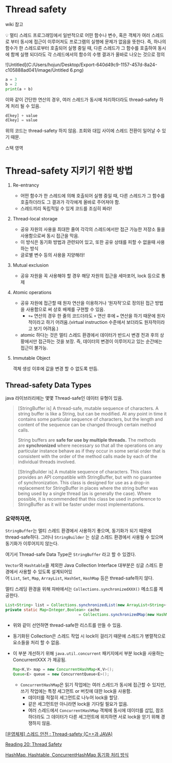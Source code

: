 # Thread safety

wiki 참고

<aside>
💡 멀티 스레드 프로그래밍에서 일반적으로 어떤 함수나 변수, 혹은 객체가 여러 스레드로 부터 동시에 접근이 이루어져도 프로그램의 실행에 문제가 없음을 뜻한다.
즉, 하나의 함수가 한 스레드로부터 호출되어 실행 중일 때, 다른 스레드가 그 함수를 호출하여 동시에 함께 실행 되더라도 각 스레드에서의 함수의 수행 결과가 올바로 나오는 것으로 정의

</aside>

![Untitled](C:/Users/hojun/Desktop/Export-640d49c9-1157-457d-8a24-c105888ad041/image/Untitled 6.png)

```python
a = 3
b = 2
print(a + b)
```

이와 같이 간단한 연산의 경우, 여러 스레드가 동시에 처리하더라도 thread-safety 하게 처리 될 수 있음.

```python
d[key] + value
d[key] = value
```

위의 코드는 thread-safety 하지 않음. 조회와 대입 사이에 스레드 전환이 일어날 수 있기 때문.

스택 영역

# Thread-safety 지키기 위한 방법

1. Re-entrancy

   - 어떤 함수가 한 스레드에 의해 호출되어 실행 중일 때, 다른 스레드가 그 함수를 호출하더라도 그 결과가 각각에게 올바로 주어져야 함.
   - 스레드끼리 독립적일 수 있게 코드를 조심히 짜라!

2. Thread-local storage

   - 공유 자원의 사용을 최대한 줄여 각각의 스레드에서만 접근 가능한 저장소 들을 사용함으로써 동시 접근을 막음.
   - 이 방식은 동기화 방법과 관련되어 있고, 또한 공유 상태를 피할 수 없을때 사용하는 방식
   - 글로별 변수 등의 사용을 지양해라!

3. Mutual exclusion

   - 공유 자원을 꼭 사용해야 할 경우 해당 자원의 접근을 세마포어, lock 등으로 통제

4. Atomic operations

   - 공유 자원에 접근할 때 원자 연산을 이용하거나 ‘원자적’으로 정의된 접근 방법을 사용함으로 써 상호 배제를 구현할 수 있음.
     - `+=` 연산의 경우 한 줄의 코드더라도 `+` 연산 후에 `=` 연산을 하기 때문에 원자 적이라고 하기 어려움.(virtual instruction 수준에서 보더라도 원자적이라고 보기 어려움.)
   - atomic 하다는 것은 멀티 스레드 환경에서 데이터가 반드시 변경 전과 후의 상황에서만 접근하는 것을 보장. 즉, 데이터의 변경이 이루어지고 있는 순간에는 접근이 불가능.

5. Immutable Object

   객체 생성 이후에 값을 변경 할 수 없도록 만듬.

## Thread-safety Data Types

java 라이브러리에는 몇몇 Thread-safe인 데이터 유형이 있음.

> [StringBuffer is] A thread-safe, mutable sequence of characters. A string buffer is like a String, but can be modified. At any point in time it contains some particular sequence of characters, but the length and content of the sequence can be changed through certain method calls.
>
>
> String buffers are **safe for use by multiple threads.** The methods are **synchronized** where necessary so that all the operations on any particular instance behave as if they occur in some serial order that is consistent with the order of the method calls made by each of the individual threads involved.

> [StringBuilder is] A mutable sequence of characters. This class provides an API compatible with StringBuffer, but with no guarantee of synchronization. This class is designed for use as a drop-in replacement for StringBuffer in places where the string buffer was being used by a single thread (as is generally the case). Where possible, it is recommended that this class be used in preference to StringBuffer as it will be faster under most implementations.

### 요약하자면,

`StringBuffer`는 멀티 스레드 환경에서 사용하기 좋으며, 동기화가 되기 때문에 thread-safe하다. 그러나 `StringBuilder` 는 싱글 스레드 환경에서 사용될 수 있으며 동기화가 이루어지지 않는다. 

여기서 Thread-safe Data Type은 `StringBuffer` 라고 할 수 있겠다.

`Vector`와 `Hashtable`을 제외한 Java Collection Interface 대부분은 싱글 스레드 환경에서 사용할 수 있도록 설계되어있어 `List`, `Set`, `Map`, `ArrayList`, `HashSet`, `HashMap` 등은 thread-safe하지 않다.

멀티 스레딩 환경을 위해 자바에서는 `Collections.synchronizedXXX()` 메소드를 제공한다.

```java
List<String> list = Collections.synchronizedList(new ArrayList<String>()); 
private static Map<Integer,Boolean> cache 
								= Collections.synchronizedMap(new HashMap<>());
```

- 위와 같이 선언하면 thread-safe한 리스트를 만들 수 있음.

- 동기화된 Collection은 스레드 작업 시 lock이 걸리기 때문에 스레드가 병렬적으로 요소들을 처리 할 수 없음.

- 이 부분 개선하기 위해 `java.util.concurrent` 패키지에서 부분 lock을 사용하는 ConcurrentXXX 가 제공됨.

  ```java
  Map<K,V> map = new ConcurrentHashMap<K,V>(); 
  Queue<E> queue = new ConcurrentQueue<E>();
  ```

  - `ConcurrentHashMap`은 읽기 작업에는 여러 스레드가 동시에 접근할 수 있지만, 쓰기 작업에는 특정 세그먼트 or 버킷에 대한 lock을 사용함.
    - 데이터를 적절히 세그먼트로 나누어 lock을 할당.
    - 같은 세그먼트만 아니라면 lock을 기다릴 필요가 없음.
    - 여러 스레드에서 `ConcurrentHashMap` 객체에 동시에 데이터를 삽입, 참조하더라도 그 데이터가 다른 세그먼트에 위치하면 서로 lock을 얻기 위해 경쟁하지 않음.

[[운영체제] 스레드 안전 : Thread-safety (C++과 JAVA)](https://eun-jeong.tistory.com/21)

[Reading 20: Thread Safety](http://web.mit.edu/6.005/www/fa15/classes/20-thread-safety/)

[HashMap, Hashtable, ConcurrentHashMap 동기화 처리 방식](https://tomining.tistory.com/169)